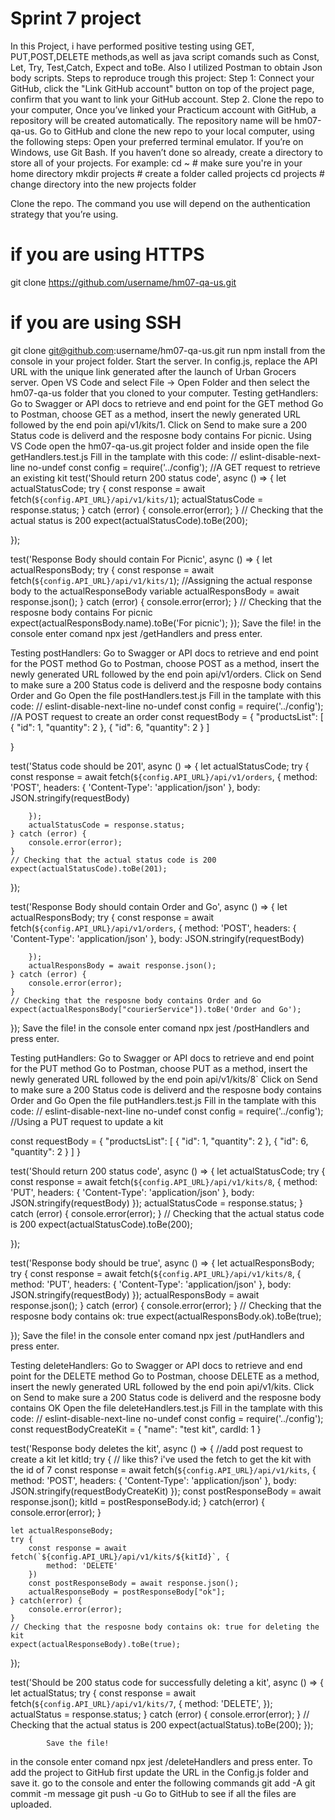 # Sprint 7 project
In this Project, i have performed positive testing using  GET, PUT,POST,DELETE methods,as well as java script comands such as Const, Let, Try, Test,Catch, Expect and toBe. Also I utilized Postman to obtain Json body scripts.
Steps to reproduce trough this project:
Step 1: Connect your GitHub, click the "Link GitHub account" button on top of the project page, confirm that you want to link your GitHub account. 
Step 2. Clone the repo to your computer, Once you’ve linked your Practicum account with GitHub, a repository will be created automatically. The repository name will be hm07-qa-us.
Go to GitHub and clone the new repo to your local computer, using the following steps:
Open your preferred terminal emulator. If you’re on Windows, use Git Bash.
If you haven’t done so already, create a directory to store all of your projects. For example:
 cd ~               # make sure you're in your home directory
 mkdir projects     # create a folder called projects
 cd projects        # change directory into the new projects folder
  
Clone the repo. The command you use will depend on the authentication strategy that you’re using.
 # if you are using HTTPS
 git clone https://github.com/username/hm07-qa-us.git
 
 # if you are using SSH
 git clone git@github.com:username/hm07-qa-us.git
  run npm install from the console in your project folder.
  Start the server. 
  In config.js, replace the API URL with the unique link generated after the launch of Urban Grocers server. 
  Open VS Code and select File → Open Folder and then select the hm07-qa-us folder that you cloned to your computer.
  Testing getHandlers: 
  Go to Swagger or API docs to retrieve and end point for the GET method
  Go to Postman, choose GET as a method, insert the newly generated URL followed by the end poin api/v1/kits/1. Click on Send to make sure a 200 Status code is deliverd and the resposne body contains For picnic.
  Using VS Code open the hm07-qa-us.git project folder and inside open the file getHandlers.test.js
  Fill in the tamplate with this code:
  // eslint-disable-next-line no-undef
const config = require('../config');
//A GET request to retrieve an existing kit
test('Should return 200 status code', async () => {
	let actualStatusCode;
	try {
		const response = await fetch(`${config.API_URL}/api/v1/kits/1`);
		actualStatusCode = response.status;
	} catch (error) {
		console.error(error);
	}
	// Checking that the actual status is 200 
	expect(actualStatusCode).toBe(200);

});


test('Response Body should contain For Picnic', async () => {
	let actualResponsBody;
	try {
		const response = await fetch(`${config.API_URL}/api/v1/kits/1`);
		//Assigning the actual response body to the actualResponseBody variable
		actualResponsBody = await response.json();
	} catch (error) {
		console.error(error);
	}
	// Checking that the resposne body contains For picnic
	expect(actualResponsBody.name).toBe('For picnic');
});
Save the file!
in the console enter comand npx jest /getHandlers and press enter.

Testing postHandlers:
Go to Swagger or API docs to retrieve and end point for the POST method
  Go to Postman, choose POST as a method, insert the newly generated URL followed by the end poin api/v1/orders. Click on Send to make sure a 200 Status code is deliverd and the resposne body contains Order and Go
  Open the file postHandlers.test.js
  Fill in the tamplate with this code:
  // eslint-disable-next-line no-undef
const config = require('../config');
//A POST request to create an order
const requestBody = {
	"productsList": [
        {
            "id": 1,
            "quantity": 2
        },
        {
            "id": 6,
            "quantity": 2
        }
    ]
	
}

test('Status code should be 201', async () => {
	let actualStatusCode;
    try {
		const response = await fetch(`${config.API_URL}/api/v1/orders`, {
			method: 'POST',
			headers: {
			'Content-Type': 'application/json'
			},
			body: JSON.stringify(requestBody)
		
		});
		actualStatusCode = response.status;
	} catch (error) {
		console.error(error);
	}
	// Checking that the actual status code is 200 
	expect(actualStatusCode).toBe(201);
});

test('Response Body should contain Order and Go', async () => {
	let actualResponsBody;
    try {
		const response = await fetch(`${config.API_URL}/api/v1/orders`, {
			method: 'POST',
			headers: {
			'Content-Type': 'application/json'
			},
			body: JSON.stringify(requestBody)
		
		});
		actualResponsBody = await response.json();
	} catch (error) {
		console.error(error);
	}
	// Checking that the resposne body contains Order and Go
	expect(actualResponsBody["courierService"]).toBe('Order and Go');
});
Save the file!
in the console enter comand npx jest /postHandlers and press enter.

Testing putHandlers:
Go to Swagger or API docs to retrieve and end point for the PUT method
  Go to Postman, choose PUT as a method, insert the newly generated URL followed by the end poin api/v1/kits/8` Click on Send to make sure a 200 Status code is deliverd and the resposne body contains Order and Go
  Open the file putHandlers.test.js
  Fill in the tamplate with this code:
  // eslint-disable-next-line no-undef
const config = require('../config');
//Using a PUT request to update a kit

const requestBody = {
	"productsList": [
        {
            "id": 1,
            "quantity": 2
        },
        {
            "id": 6,
            "quantity": 2
        }
    ]
}


test('Should return 200 status code', async () => {
	let actualStatusCode;
    try {
		const response = await fetch(`${config.API_URL}/api/v1/kits/8`, {
			method: 'PUT',
			headers: {
			'Content-Type': 'application/json'
			},
			body: JSON.stringify(requestBody)
		});
		actualStatusCode = response.status;
	} catch (error) {
		console.error(error);
	}
	// Checking that the actual status code is 200 
	expect(actualStatusCode).toBe(200);

});

test('Response body should be true', async () => {
	let actualResponsBody;
    try {
		const response = await fetch(`${config.API_URL}/api/v1/kits/8`, {
			method: 'PUT',
			headers: {
			'Content-Type': 'application/json'
			},
			body: JSON.stringify(requestBody)
		});
		actualResponsBody = await response.json();
	} catch (error) {
		console.error(error);
	}
	// Checking that the resposne body contains ok: true 
	expect(actualResponsBody.ok).toBe(true);

});
Save the file!
in the console enter comand npx jest /putHandlers and press enter.


Testing deleteHandlers:
Go to Swagger or API docs to retrieve and end point for the DELETE method
  Go to Postman, choose DELETE as a method, insert the newly generated URL followed by the end poin api/v1/kits. Click on Send to make sure a 200 Status code is deliverd and the resposne body contains OK
  Open the file deleteHandlers.test.js
  Fill in the tamplate with this code:
  // eslint-disable-next-line no-undef
const config = require('../config');
const requestBodyCreateKit = {
    "name": "test kit",
    cardId: 1
}

test('Response body deletes the kit', async () => {
    //add post request to create a kit
    let kitId;
    try {
        // like this? i've used the fetch to get the kit with the id of 7
        const response = await fetch(`${config.API_URL}/api/v1/kits`, {
            method: 'POST',
            headers: {
                'Content-Type': 'application/json'
            },
            body: JSON.stringify(requestBodyCreateKit)
        });
        const postResponseBody = await response.json();
        kitId = postResponseBody.id;
    } catch(error) {
            console.error(error);
    }

    let actualResponseBody;
    try {
        const response = await fetch(`${config.API_URL}/api/v1/kits/${kitId}`, {
            method: 'DELETE'
        })
        const postResponseBody = await response.json();
        actualResponseBody = postResponseBody["ok"];
    } catch(error) {
        console.error(error);
    }
    // Checking that the resposne body contains ok: true for deleting the kit
    expect(actualResponseBody).toBe(true);
}); 


test('Should be 200 status code for successfully deleting a kit', async () => {
    let actualStatus;
    try {
        const response = await fetch(`${config.API_URL}/api/v1/kits/7`, {
            method: 'DELETE',
        });
        actualStatus = response.status;
    } catch (error) {
        console.error(error);
    }
    // Checking that the actual status is 200 
    expect(actualStatus).toBe(200);
});
			
			Save the file!
in the console enter comand npx jest /deleteHandlers and press enter.
To add the project to GitHub first update the URL in the Config.js folder and save it.
go to the console and enter the following commands
git add -A
git commit -m message
git push -u
Go to GitHub to see if all the files are uploaded.